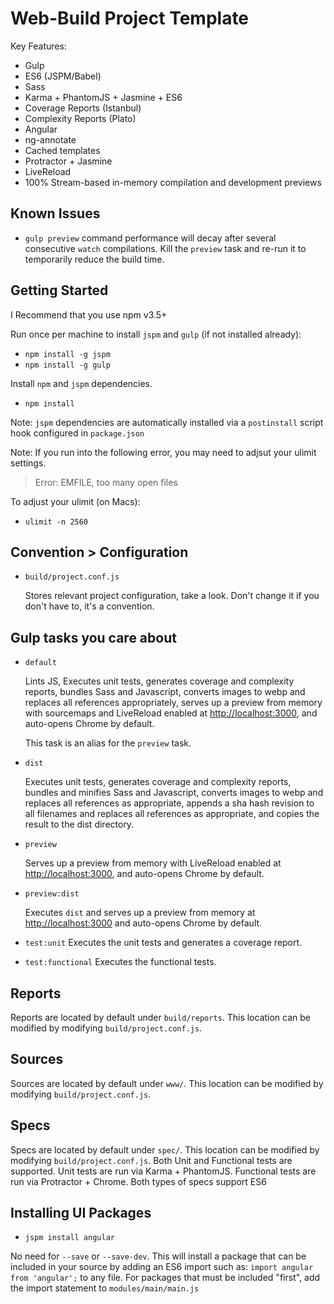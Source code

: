 # Web-Build Project Template

Key Features: 

- Gulp
- ES6 (JSPM/Babel)
- Sass
- Karma + PhantomJS + Jasmine + ES6
- Coverage Reports (Istanbul)
- Complexity Reports (Plato)
- Angular
- ng-annotate
- Cached templates
- Protractor + Jasmine
- LiveReload
- 100% Stream-based in-memory compilation and development previews

## Known Issues
 
- `gulp preview` command performance will decay after several consecutive `watch` compilations. Kill the `preview` task 
and re-run it to temporarily reduce the build time.

## Getting Started

I Recommend that you use npm v3.5+

Run once per machine to install `jspm` and `gulp` (if not installed already):

- `npm install -g jspm`
- `npm install -g gulp`

Install `npm` and `jspm` dependencies.

- `npm install`

Note: `jspm` dependencies are automatically installed via a `postinstall` script hook configured in `package.json`

Note: If you run into the following error, you may need to adjsut your ulimit settings.

> Error: EMFILE, too many open files
 
To adjust your ulimit (on Macs):

- `ulimit -n 2560`

## Convention > Configuration

- `build/project.conf.js`
   
  Stores relevant project configuration, take a look. Don't change it if you don't have to, it's a convention.

## Gulp tasks you care about

- `default`
 
  Lints JS, Executes unit tests, generates coverage and complexity reports, bundles Sass and Javascript, converts
  images to webp and replaces all references appropriately, serves up a preview from memory with sourcemaps
  and LiveReload enabled at [http://localhost:3000](http://localhost:3000/), and auto-opens Chrome by default.
   
  This task is an alias for the `preview` task.

- `dist`
 
  Executes unit tests, generates coverage and complexity reports, bundles and minifies Sass and Javascript, converts 
  images to webp and replaces all references as appropriate, appends a sha hash revision to all filenames and replaces
  all references as appropriate, and copies the result to the dist directory.
  
- `preview`
 
  Serves up a preview from memory with LiveReload enabled at [http://localhost:3000](http://localhost:3000/), and
  auto-opens Chrome by default.
  
- `preview:dist`
   
  Executes `dist` and serves up a preview from memory at [http://localhost:3000](http://localhost:3000/) and auto-opens
  Chrome by default.
  
- `test:unit`
  Executes the unit tests and generates a coverage report.

- `test:functional`
  Executes the functional tests.

## Reports

Reports are located by default under `build/reports`. This location can be modified by modifying `build/project.conf.js`.

## Sources

Sources are located by default under `www/`. This location can be modified by modifying `build/project.conf.js`.

## Specs

Specs are located by default under `spec/`. This location can be modified by modifying `build/project.conf.js`.
Both Unit and Functional tests are supported. Unit tests are run via Karma + PhantomJS. Functional tests are run via
Protractor + Chrome. Both types of specs support ES6

## Installing UI Packages

- `jspm install angular`

No need for `--save` or `--save-dev`. This will install a package that can be included in your source by adding an ES6 
import such as: `import angular from 'angular';` to any file. For packages that must be included "first", add the import
statement to `modules/main/main.js`
